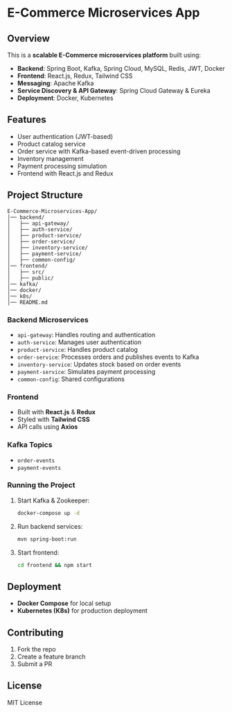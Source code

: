 # E-Commerce Microservices App

## Overview
This is a **scalable E-Commerce microservices platform** built using:
- **Backend**: Spring Boot, Kafka, Spring Cloud, MySQL, Redis, JWT, Docker
- **Frontend**: React.js, Redux, Tailwind CSS
- **Messaging**: Apache Kafka
- **Service Discovery & API Gateway**: Spring Cloud Gateway & Eureka
- **Deployment**: Docker, Kubernetes

## Features
- User authentication (JWT-based)
- Product catalog service
- Order service with Kafka-based event-driven processing
- Inventory management
- Payment processing simulation
- Frontend with React.js and Redux

## Project Structure
```
E-Commerce-Microservices-App/
│── backend/
│   ├── api-gateway/
│   ├── auth-service/
│   ├── product-service/
│   ├── order-service/
│   ├── inventory-service/
│   ├── payment-service/
│   ├── common-config/
│── frontend/
│   ├── src/
│   ├── public/
│── kafka/
│── docker/
│── k8s/
│── README.md
```

### Backend Microservices
- `api-gateway`: Handles routing and authentication
- `auth-service`: Manages user authentication
- `product-service`: Handles product catalog
- `order-service`: Processes orders and publishes events to Kafka
- `inventory-service`: Updates stock based on order events
- `payment-service`: Simulates payment processing
- `common-config`: Shared configurations

### Frontend
- Built with **React.js** & **Redux**
- Styled with **Tailwind CSS**
- API calls using **Axios**

### Kafka Topics
- `order-events`
- `payment-events`

### Running the Project
1. Start Kafka & Zookeeper:
   ```bash
   docker-compose up -d
   ```
2. Run backend services:
   ```bash
   mvn spring-boot:run
   ```
3. Start frontend:
   ```bash
   cd frontend && npm start
   ```

## Deployment
- **Docker Compose** for local setup
- **Kubernetes (K8s)** for production deployment

## Contributing
1. Fork the repo
2. Create a feature branch
3. Submit a PR

## License
MIT License
